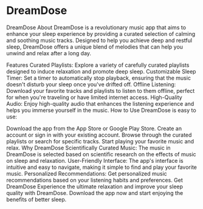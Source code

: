 # DreamDose
DreamDose
About
DreamDose is a revolutionary music app that aims to enhance your sleep experience by providing a curated selection of calming and soothing music tracks. Designed to help you achieve deep and restful sleep, DreamDose offers a unique blend of melodies that can help you unwind and relax after a long day.

Features
Curated Playlists: Explore a variety of carefully curated playlists designed to induce relaxation and promote deep sleep.
Customizable Sleep Timer: Set a timer to automatically stop playback, ensuring that the music doesn't disturb your sleep once you've drifted off.
Offline Listening: Download your favorite tracks and playlists to listen to them offline, perfect for when you're traveling or have limited internet access.
High-Quality Audio: Enjoy high-quality audio that enhances the listening experience and helps you immerse yourself in the music.
How to Use
DreamDose is easy to use:

Download the app from the App Store or Google Play Store.
Create an account or sign in with your existing account.
Browse through the curated playlists or search for specific tracks.
Start playing your favorite music and relax.
Why DreamDose
Scientifically Curated Music: The music in DreamDose is selected based on scientific research on the effects of music on sleep and relaxation.
User-Friendly Interface: The app's interface is intuitive and easy to navigate, making it simple to find and play your favorite music.
Personalized Recommendations: Get personalized music recommendations based on your listening habits and preferences.
Get DreamDose
Experience the ultimate relaxation and improve your sleep quality with DreamDose. Download the app now and start enjoying the benefits of better sleep.
